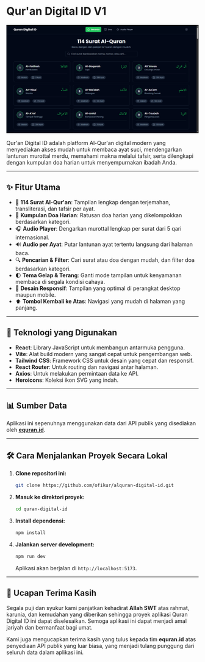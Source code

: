 # Qur'an Digital ID V1

![Screenshot Aplikasi](screenshot/quran-digital-id.jpg)

Qur'an Digital ID adalah platform Al-Qur'an digital modern yang menyediakan akses mudah untuk membaca ayat suci, mendengarkan lantunan murottal merdu, memahami makna melalui tafsir, serta dilengkapi dengan kumpulan doa harian untuk menyempurnakan ibadah Anda.

---

## ✨ Fitur Utama

-   📖 **114 Surat Al-Qur'an**: Tampilan lengkap dengan terjemahan, transliterasi, dan tafsir per ayat.
-   🤲 **Kumpulan Doa Harian**: Ratusan doa harian yang dikelompokkan berdasarkan kategori.
-   🎧 **Audio Player**: Dengarkan murottal lengkap per surat dari 5 qari internasional.
-   🔊 **Audio per Ayat**: Putar lantunan ayat tertentu langsung dari halaman baca.
-   🔍 **Pencarian & Filter**: Cari surat atau doa dengan mudah, dan filter doa berdasarkan kategori.
-   🌓 **Tema Gelap & Terang**: Ganti mode tampilan untuk kenyamanan membaca di segala kondisi cahaya.
-   📱 **Desain Responsif**: Tampilan yang optimal di perangkat desktop maupun mobile.
-   ⬆️ **Tombol Kembali ke Atas**: Navigasi yang mudah di halaman yang panjang.

---

## 🚀 Teknologi yang Digunakan

-   **React**: Library JavaScript untuk membangun antarmuka pengguna.
-   **Vite**: Alat build modern yang sangat cepat untuk pengembangan web.
-   **Tailwind CSS**: Framework CSS untuk desain yang cepat dan responsif.
-   **React Router**: Untuk routing dan navigasi antar halaman.
-   **Axios**: Untuk melakukan permintaan data ke API.
-   **Heroicons**: Koleksi ikon SVG yang indah.

---

## 📊 Sumber Data

Aplikasi ini sepenuhnya menggunakan data dari API publik yang disediakan oleh **[equran.id](https://equran.id)**.

---

## 🛠️ Cara Menjalankan Proyek Secara Lokal

1.  **Clone repositori ini:**
    ```bash
    git clone https://github.com/ofikur/alquran-digital-id.git
    ```

2.  **Masuk ke direktori proyek:**
    ```bash
    cd quran-digital-id
    ```

3.  **Install dependensi:**
    ```bash
    npm install
    ```

4.  **Jalankan server development:**
    ```bash
    npm run dev
    ```
    Aplikasi akan berjalan di `http://localhost:5173`.

---

## 🙏 Ucapan Terima Kasih

Segala puji dan syukur kami panjatkan kehadirat **Allah SWT** atas rahmat, karunia, dan kemudahan yang diberikan sehingga proyek aplikasi Quran Digital ID ini dapat diselesaikan. Semoga aplikasi ini dapat menjadi amal jariyah dan bermanfaat bagi umat.

Kami juga mengucapkan terima kasih yang tulus kepada tim **equran.id** atas penyediaan API publik yang luar biasa, yang menjadi tulang punggung dari seluruh data dalam aplikasi ini.